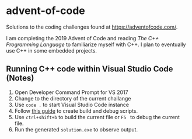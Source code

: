 # advent-of-code
Solutions to the coding challenges found at https://adventofcode.com/.

I am completing the 2019 Advent of Code and reading *The C++ Programming Language* to familiarize myself with C++. I plan to eventually use C++ in some embedded projects.

## Running C++ code within Visual Studio Code (Notes)
1. Open Developer Command Prompt for VS 2017
2. Change to the directory of the current challange
3. Use `code .` to start Visual Studio Code instance
4. Follow [this guide](https://code.visualstudio.com/docs/cpp/config-msvc) to create build and debug scripts.
5. Use `ctrl+shift+b` to build the current file or `F5 ` to debug the current file.
6. Run the generated `solution.exe` to observe output.